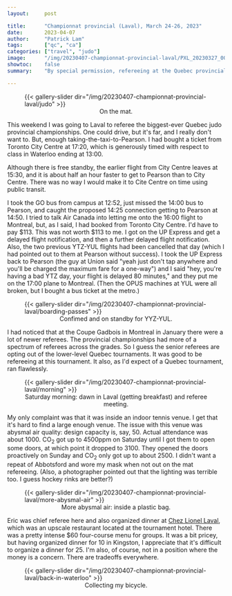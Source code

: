 ```yaml
---
layout:     post

title:      "Championnat provincial (Laval), March 24-26, 2023"
date:       2023-04-07
author:     "Patrick Lam"
tags:       ["qc", "ca"]
categories: ["travel", "judo"]
image:      "/img/20230407-championnat-provincial-laval/PXL_20230327_000200082.webp"
showtoc:    false
summary:    "By special permission, refereeing at the Quebec provincial judo championships (biggest ever)."

---
```


<figure>
{{< gallery-slider dir="/img/20230407-championnat-provincial-laval/judo" >}}
<figcaption style="text-align:center">On the mat.</figcaption>
</figure>

This weekend I was going to Laval to referee the biggest-ever Quebec judo provincial championships. One could drive, but it's far, and I really don't want to. But, enough taking-the-taxi-to-Pearson. I had bought a ticket from Toronto City Centre at 17:20, which is generously timed with respect to class in Waterloo ending at 13:00.

Although there is free standby, the earlier flight from City Centre leaves at 15:30, and it is about half an hour faster to get to Pearson than to City Centre. There was no way I would make it to Cite Centre on time using public transit.

I took the GO bus from campus at 12:52, just missed the 14:00 bus to Pearson, and caught the proposed 14:25 connection getting to Pearson at 14:50. I tried to talk Air Canada into letting me onto the 16:00 flight to Montreal, but, as I said, I had booked from Toronto City Centre. I'd have to pay $113. This was not worth $113 to me. I got on the UP Express and get a delayed flight notification, and then a further delayed flight notification. Also, the two previous YTZ-YUL flights had been cancelled that day (which I had pointed out to them at Pearson without success). I took the UP Express back to Pearson (the guy at Union said "yeah just don't tap anywhere and you'll be charged the maximum fare for a one-way") and I said "hey, you're having a bad YTZ day, your flight is delayed 80 minutes," and they put me on the 17:00 plane to Montreal. (Then the OPUS machines at YUL were all broken, but I bought a bus ticket at the metro.)

<figure>
{{< gallery-slider dir="/img/20230407-championnat-provincial-laval/boarding-passes" >}}
<figcaption style="text-align:center">Confimed and on standby for YYZ-YUL.</figcaption>
</figure>

I had noticed that at the Coupe Gadbois in Montreal in January there were a lot of newer referees. The provincial championships had more of a spectrum of referees across the grades. So I guess the senior referees are opting out of the lower-level Quebec tournaments. It was good to be refereeing at this tournament. It also, as I'd expect of a Quebec tournament, ran flawlessly.

<figure>
{{< gallery-slider dir="/img/20230407-championnat-provincial-laval/morning" >}}
<figcaption style="text-align:center">Saturday morning: dawn in Laval (getting breakfast) and referee meeting.</figcaption>
</figure>

My only complaint was that it was inside an indoor tennis venue. I get that it's hard to find a large enough venue. The issue with this venue was abysmal air quality: design capacity is, say, 50. Actual attendance was about 1000. CO<sub>2</sub> got up to 4500ppm on Saturday until I got them to open some doors, at which point it dropped to 3100. They opened the doors proactively on Sunday and CO<sub>2</sub> only got up to about 2500. I didn't want a repeat of Abbotsford and wore my mask when not out on the mat refereeing. (Also, a photographer pointed out that the lighting was terrible too. I guess hockey rinks are better?)

<figure>
{{< gallery-slider dir="/img/20230407-championnat-provincial-laval/more-abysmal-air" >}}
<figcaption style="text-align:center">More abysmal air: inside a plastic bag.</figcaption>
</figure>


Eric was chief referee here and also organized dinner at [Chez Lionel Laval](https://www.chezlionel.ca/laval), which was an upscale restaurant located at the tournament hotel. There was a pretty intense $60 four-course menu for groups. It was a bit pricey, but having organized dinner for 10 in Kingston, I appreciate that it's difficult to organize a dinner for 25. I'm also, of course, not in a position where the money is a concern. There are tradeoffs everywhere.

<figure>
{{< gallery-slider dir="/img/20230407-championnat-provincial-laval/back-in-waterloo" >}}
<figcaption style="text-align:center">Collecting my bicycle.</figcaption>
</figure>

